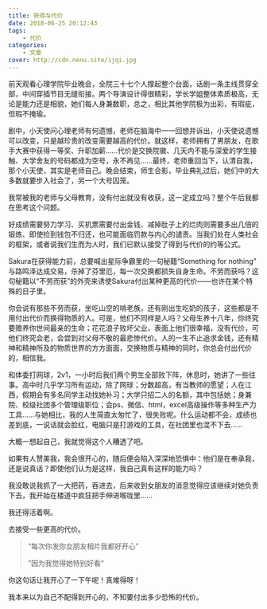 ```yaml
---
title: 获得与代价
date: 2018-06-25 20:12:43
tags: 
    - 代价
categories:
    - 文章
cover: http://cdn.nenu.site/ijqi.jpg
---
```


前天观看心理学院毕业晚会，全院三十七个人撑起整个台面，话剧一条主线贯穿全部，中间穿插节目无缝衔接。两个导演设计得很精彩，学长学姐整体素质极高，无论是能力还是相貌，她们每人身兼数职，总之，相比其他学院极为出彩，有瑕疵，但瑕不掩瑜。

剧中，小天使问心理老师有何遗憾，老师在脑海中一一回想并诉出，小天使说遗憾可以改变，只是越珍贵的改变需要越高的代价。就这样，老师拥有了男朋友，在歌手大赛中获得一等奖、升职加薪……代价是交换院徽、几天内不能与深爱的学生接触、大学舍友的号码都成为空号，永不再见……最终，老师重回当下，认清自我，那个小天使，其实是老师自己。晚会结束，师生合影，毕业典礼过后，她们中的大多数就要步入社会了，另一个大号囚笼。

我常被我的老师与父母教育，没有付出就没有收获，这一定成立吗？整个午后我都在思考这个问题。

好成绩需要努力学习、买机票需要付出金钱、减掉肚子上的烂肉则需要多出几倍的锻炼、即使捡到钱包不归还，也可能面临罚款与内心的谴责。当我们处在人类社会的框架，或者说我们生而为人时，我们已默认接受了得到与代价的约等公式。

Sakura在获得能力前，总要喊出星际争霸里的一句秘籍“Something for nothing” 与路鸣泽达成交易，杀掉了芬里厄，每一次交换都损失自身生命。不劳而获吗？这句秘籍以“不劳而获”的外壳来诱使Sakura付出某种更高的代价——也许在某个特殊的日子里。

你会说有那些不劳而获，坐吃山空的啃老族，还有刚出生吃奶的孩子，这些都是不用付出代价而换得物质的人。可是，他们不同样是人吗？父母生养十八年，你终究要赡养你世间最亲的生命；花花浪子败坏父业，表面上他们很幸福，没有代价，可他们终究会老，会尝到对父母不敬的最悲惨代价。人的一生不止追求金钱，还有精神和精神所及的物质世界的方方面面，交换物质与精神的同时，你总会付出代价的，相信我。

和体委打网球，2v1，一小时后我们两个男生全部败下阵，休息时，她讲了一些往事。高中时几乎学习所有运动，除了网球；分数超高，有当教师的愿望；人在江西，假期会有多名同学主动找她补习；大学只招二人的名额，其中包括她；身兼院、校级社团多个管理级职位；会ps、微信、html，excel高级操作等多种生产力工具……与她相比，我的人生简直太匆忙了，很失败呢。什么运动都不会，成绩也差到底，一说话就会脸红，电脑只是打游戏的工具，在社团里也混不下去……

大概一想起自己，我就觉得这个人糟透了吧。

如果有人赞美我，我会很开心的，随后便会陷入深深地恐惧中：他们是在奉承我，还是说真话？即使他们认为是这样，我自己真有这样的能力吗？

我没敢说我抓了一大把药，吞进去，后来收到女朋友的消息觉得应该继续对她负责下去，我开始在楼道中疯狂把手伸进喉咙里……

我还得活着啊。

去接受一些更高的代价。

> “每次你发你女朋友相片我都好开心”
>
> ”因为我觉得她特别好看“

你这句话让我开心了一下午呢！真难得呀！

我本来以为自己不配得到开心的，不知要付出多少恐怖的代价。